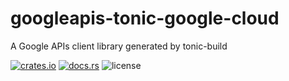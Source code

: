 # googleapis-tonic-google-cloud

A Google APIs client library generated by tonic-build

[![crates.io](https://img.shields.io/crates/v/googleapis-tonic-google-cloud)](https://crates.io/crates/googleapis-tonic-google-cloud)
[![docs.rs](https://img.shields.io/docsrs/googleapis-tonic-google-cloud)](https://docs.rs/googleapis-tonic-google-cloud)
![license](https://img.shields.io/crates/l/googleapis-tonic-google-cloud)
